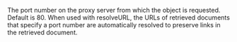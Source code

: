 The port number on the proxy server from which the object is requested. Default is 80. When
used with resolveURL, the URLs of retrieved documents that specify a port number are automatically
resolved to preserve links in the retrieved document.
